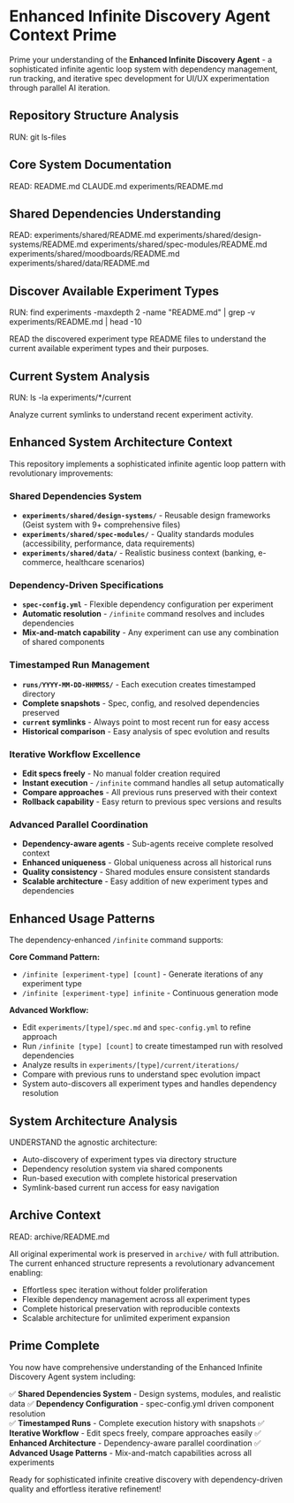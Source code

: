 # Enhanced Infinite Discovery Agent Context Prime

Prime your understanding of the **Enhanced Infinite Discovery Agent** - a sophisticated infinite agentic loop system with dependency management, run tracking, and iterative spec development for UI/UX experimentation through parallel AI iteration.

## Repository Structure Analysis

RUN:
    git ls-files

## Core System Documentation

READ:
    README.md
    CLAUDE.md
    experiments/README.md

## Shared Dependencies Understanding

READ:
    experiments/shared/README.md
    experiments/shared/design-systems/README.md
    experiments/shared/spec-modules/README.md
    experiments/shared/moodboards/README.md
    experiments/shared/data/README.md

## Discover Available Experiment Types

RUN:
    find experiments -maxdepth 2 -name "README.md" | grep -v experiments/README.md | head -10

READ the discovered experiment type README files to understand the current available experiment types and their purposes.

## Current System Analysis

RUN:
    ls -la experiments/*/current

Analyze current symlinks to understand recent experiment activity.

## Enhanced System Architecture Context

This repository implements a sophisticated infinite agentic loop pattern with revolutionary improvements:

### **Shared Dependencies System**
- **`experiments/shared/design-systems/`** - Reusable design frameworks (Geist system with 9+ comprehensive files)
- **`experiments/shared/spec-modules/`** - Quality standards modules (accessibility, performance, data requirements)
- **`experiments/shared/data/`** - Realistic business context (banking, e-commerce, healthcare scenarios)

### **Dependency-Driven Specifications**
- **`spec-config.yml`** - Flexible dependency configuration per experiment
- **Automatic resolution** - `/infinite` command resolves and includes dependencies
- **Mix-and-match capability** - Any experiment can use any combination of shared components

### **Timestamped Run Management**
- **`runs/YYYY-MM-DD-HHMMSS/`** - Each execution creates timestamped directory
- **Complete snapshots** - Spec, config, and resolved dependencies preserved
- **`current` symlinks** - Always point to most recent run for easy access
- **Historical comparison** - Easy analysis of spec evolution and results

### **Iterative Workflow Excellence**
- **Edit specs freely** - No manual folder creation required
- **Instant execution** - `/infinite` command handles all setup automatically
- **Compare approaches** - All previous runs preserved with their context
- **Rollback capability** - Easy return to previous spec versions and results

### **Advanced Parallel Coordination**
- **Dependency-aware agents** - Sub-agents receive complete resolved context
- **Enhanced uniqueness** - Global uniqueness across all historical runs
- **Quality consistency** - Shared modules ensure consistent standards
- **Scalable architecture** - Easy addition of new experiment types and dependencies

## Enhanced Usage Patterns

The dependency-enhanced `/infinite` command supports:

**Core Command Pattern:**
- `/infinite [experiment-type] [count]` - Generate iterations of any experiment type
- `/infinite [experiment-type] infinite` - Continuous generation mode

**Advanced Workflow:**
- Edit `experiments/[type]/spec.md` and `spec-config.yml` to refine approach
- Run `/infinite [type] [count]` to create timestamped run with resolved dependencies
- Analyze results in `experiments/[type]/current/iterations/`
- Compare with previous runs to understand spec evolution impact
- System auto-discovers all experiment types and handles dependency resolution

## System Architecture Analysis

UNDERSTAND the agnostic architecture:
- Auto-discovery of experiment types via directory structure
- Dependency resolution system via shared components
- Run-based execution with complete historical preservation
- Symlink-based current run access for easy navigation

## Archive Context

READ:
    archive/README.md

All original experimental work is preserved in `archive/` with full attribution. The current enhanced structure represents a revolutionary advancement enabling:
- Effortless spec iteration without folder proliferation
- Flexible dependency management across all experiment types  
- Complete historical preservation with reproducible contexts
- Scalable architecture for unlimited experiment expansion

## Prime Complete

You now have comprehensive understanding of the Enhanced Infinite Discovery Agent system including:

✅ **Shared Dependencies System** - Design systems, modules, and realistic data
✅ **Dependency Configuration** - spec-config.yml driven component resolution  
✅ **Timestamped Runs** - Complete execution history with snapshots
✅ **Iterative Workflow** - Edit specs freely, compare approaches easily
✅ **Enhanced Architecture** - Dependency-aware parallel coordination
✅ **Advanced Usage Patterns** - Mix-and-match capabilities across all experiments

Ready for sophisticated infinite creative discovery with dependency-driven quality and effortless iterative refinement!